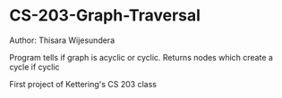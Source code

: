 # CS-203-Graph-Traversal
Author: Thisara Wijesundera

Program tells if graph is acyclic or cyclic. Returns nodes which create a cycle if cyclic

First project of Kettering's CS 203 class
